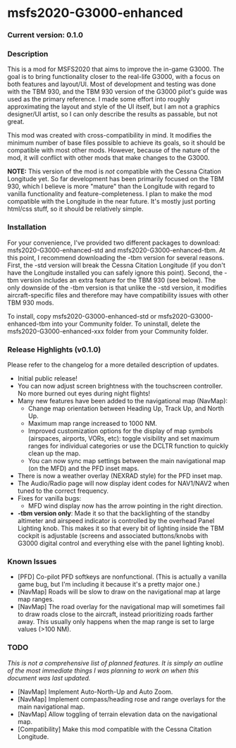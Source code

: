 # msfs2020-G3000-enhanced

### Current version: 0.1.0

### Description
This is a mod for MSFS2020 that aims to improve the in-game G3000. The goal is to bring functionality closer to the real-life G3000, with a focus on both features and layout/UI. Most of development and testing was done with the TBM 930, and the TBM 930 version of the G3000 pilot's guide was used as the primary reference. I made some effort into roughly approximating the layout and style of the UI itself, but I am not a graphics designer/UI artist, so I can only describe the results as passable, but not great.

This mod was created with cross-compatibility in mind. It modifies the minimum number of base files possible to achieve its goals, so it should be compatible with most other mods. However, because of the nature of the mod, it will conflict with other mods that make changes to the G3000.

**NOTE:** This version of the mod is _not_ compatible with the Cessna Citation Longitude yet. So far development has been primarily focused on the TBM 930, which I believe is more "mature" than the Longitude with regard to vanilla functionality and feature-completeness. I plan to make the mod compatible with the Longitude in the near future. It's mostly just porting html/css stuff, so it should be relatively simple.

### Installation
For your convenience, I've provided two different packages to download: msfs2020-G3000-enhanced-std and msfs2020-G3000-enhanced-tbm. At this point, I recommend downloading the -tbm version for several reasons. First, the -std version will break the Cessna Citation Longitude (if you don't have the Longitude installed you can safely ignore this point). Second, the -tbm version includes an extra feature for the TBM 930 (see below). The only downside of the -tbm version is that unlike the -std version, it modifies aircraft-specific files and therefore may have compatibility issues with other TBM 930 mods.

To install, copy msfs2020-G3000-enhanced-std or msfs2020-G3000-enhanced-tbm into your Community folder. To uninstall, delete the msfs2020-G3000-enhanced-xxx folder from your Community folder.

### Release Highlights (v0.1.0)
Please refer to the changelog for a more detailed description of updates.

- Initial public release!
- You can now adjust screen brightness with the touchscreen controller. No more burned out eyes during night flights!
- Many new features have been added to the navigational map (NavMap):
  - Change map orientation between Heading Up, Track Up, and North Up.
  - Maximum map range increased to 1000 NM.
  - Improved customization options for the display of map symbols (airspaces, airports, VORs, etc): toggle visibility and set maximum ranges for individual categories or use the DCLTR function to quickly clean up the map.
  - You can now sync map settings between the main navigational map (on the MFD) and the PFD inset maps.
- There is now a weather overlay (NEXRAD style) for the PFD inset map.
- The Audio/Radio page will now display ident codes for NAV1/NAV2 when tuned to the correct frequency.
- Fixes for vanilla bugs:
  - MFD wind display now has the arrow pointing in the right direction.
- **-tbm version only**: Made it so that the backlighting of the standby altimeter and airspeed indicator is controlled by the overhead Panel Lighting knob. This makes it so that every bit of lighting inside the TBM cockpit is adjustable (screens and associated buttons/knobs with G3000 digital control and everything else with the panel lighting knob).

### Known Issues
- \[PFD\] Co-pilot PFD softkeys are nonfunctional. (This is actually a vanilla game bug, but I'm including it because it's a pretty major one.)
- \[NavMap\] Roads will be slow to draw on the navigational map at large map ranges.
- \[NavMap\] The road overlay for the navigational map will sometimes fail to draw roads close to the aircraft, instead prioritizing roads farther away. This usually only happens when the map range is set to large values (>100 NM).

### TODO
*This is not a comprehensive list of planned features. It is simply an outline of the most immediate things I was planning to work on when this document was last updated.*
- \[NavMap\] Implement Auto-North-Up and Auto Zoom.
- \[NavMap\] Implement compass/heading rose and range overlays for the main navigational map.
- \[NavMap\] Allow toggling of terrain elevation data on the navigational map.
- \[Compatibility\] Make this mod compatible with the Cessna Citation Longitude.